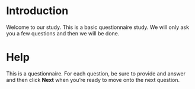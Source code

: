# Introduction

Welcome to our study. This is a basic questionnaire study. We will only ask you a few questions and then we will be done.

# Help

This is a questionnaire. For each question, be sure to provide and answer and then click **Next** when you’re ready to move onto the next question.